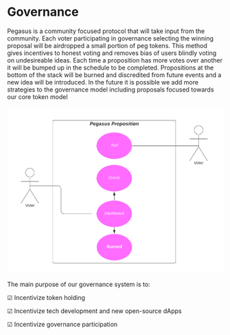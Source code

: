 # Governance

Pegasus is a community focused protocol that will take input from the community. Each voter participating in governance selecting the winning proposal will be airdropped a small portion of peg tokens. This method gives incentives to honest voting and removes bias of users blindly voting on undesireable ideas. Each time a proposition has more votes over another it will be bumped up in the schedule to be completed. Propositions at the bottom of the stack will be burned and discredited from future events and a new idea will be introduced. In the future it is possible we add more strategies to the governance model including proposals focused towards our core token model

![](../../.gitbook/assets/pp%20%282%29.png)

The main purpose of our governance system is to:

☑ Incentivize token holding

☑ Incentivize tech development and new open-source dApps

☑ Incentivize governance participation

